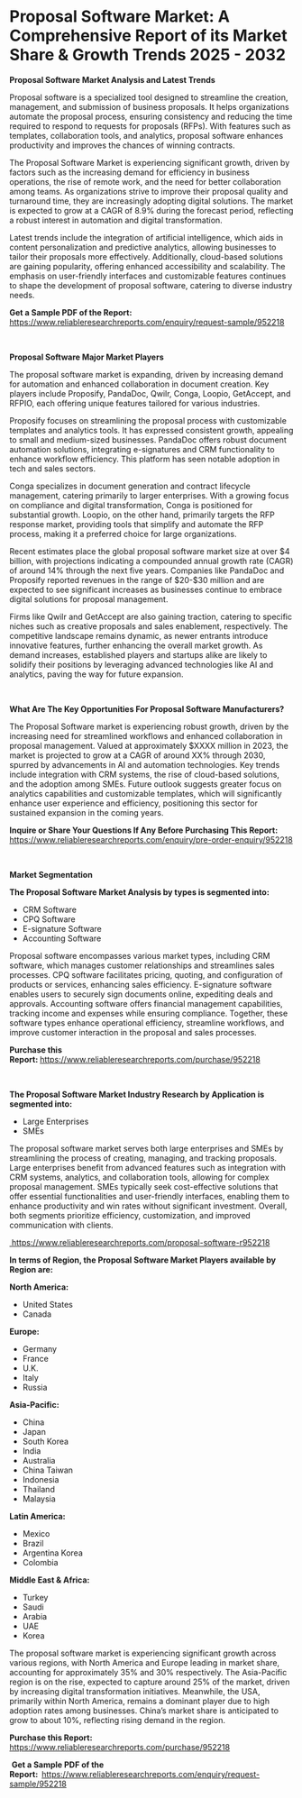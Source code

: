 <p><h1>Proposal Software Market: A Comprehensive Report of its Market Share & Growth Trends 2025 - 2032</h1></p><p><strong>Proposal Software Market Analysis and Latest Trends</strong></p>
<p><p>Proposal software is a specialized tool designed to streamline the creation, management, and submission of business proposals. It helps organizations automate the proposal process, ensuring consistency and reducing the time required to respond to requests for proposals (RFPs). With features such as templates, collaboration tools, and analytics, proposal software enhances productivity and improves the chances of winning contracts.</p><p>The Proposal Software Market is experiencing significant growth, driven by factors such as the increasing demand for efficiency in business operations, the rise of remote work, and the need for better collaboration among teams. As organizations strive to improve their proposal quality and turnaround time, they are increasingly adopting digital solutions. The market is expected to grow at a CAGR of 8.9% during the forecast period, reflecting a robust interest in automation and digital transformation.</p><p>Latest trends include the integration of artificial intelligence, which aids in content personalization and predictive analytics, allowing businesses to tailor their proposals more effectively. Additionally, cloud-based solutions are gaining popularity, offering enhanced accessibility and scalability. The emphasis on user-friendly interfaces and customizable features continues to shape the development of proposal software, catering to diverse industry needs.</p></p>
<p><strong>Get a Sample PDF of the Report:&nbsp;</strong> <a href="https://www.reliableresearchreports.com/enquiry/request-sample/952218?utm_campaign=2239&utm_medium=2&utm_source=Github&utm_content=ia&utm_term=17042025&utm_id=proposal-software">https://www.reliableresearchreports.com/enquiry/request-sample/952218</a></p>
<p>&nbsp;</p>
<p><strong>Proposal Software Major Market Players</strong></p>
<p><p>The proposal software market is expanding, driven by increasing demand for automation and enhanced collaboration in document creation. Key players include Proposify, PandaDoc, Qwilr, Conga, Loopio, GetAccept, and RFPIO, each offering unique features tailored for various industries.</p><p>Proposify focuses on streamlining the proposal process with customizable templates and analytics tools. It has expressed consistent growth, appealing to small and medium-sized businesses. PandaDoc offers robust document automation solutions, integrating e-signatures and CRM functionality to enhance workflow efficiency. This platform has seen notable adoption in tech and sales sectors.</p><p>Conga specializes in document generation and contract lifecycle management, catering primarily to larger enterprises. With a growing focus on compliance and digital transformation, Conga is positioned for substantial growth. Loopio, on the other hand, primarily targets the RFP response market, providing tools that simplify and automate the RFP process, making it a preferred choice for large organizations.</p><p>Recent estimates place the global proposal software market size at over $4 billion, with projections indicating a compounded annual growth rate (CAGR) of around 14% through the next five years. Companies like PandaDoc and Proposify reported revenues in the range of $20-$30 million and are expected to see significant increases as businesses continue to embrace digital solutions for proposal management.</p><p>Firms like Qwilr and GetAccept are also gaining traction, catering to specific niches such as creative proposals and sales enablement, respectively. The competitive landscape remains dynamic, as newer entrants introduce innovative features, further enhancing the overall market growth. As demand increases, established players and startups alike are likely to solidify their positions by leveraging advanced technologies like AI and analytics, paving the way for future expansion.</p></p>
<p>&nbsp;</p>
<p><strong>What Are The Key Opportunities For Proposal Software Manufacturers?</strong></p>
<p><p>The Proposal Software market is experiencing robust growth, driven by the increasing need for streamlined workflows and enhanced collaboration in proposal management. Valued at approximately $XXXX million in 2023, the market is projected to grow at a CAGR of around XX% through 2030, spurred by advancements in AI and automation technologies. Key trends include integration with CRM systems, the rise of cloud-based solutions, and the adoption among SMEs. Future outlook suggests greater focus on analytics capabilities and customizable templates, which will significantly enhance user experience and efficiency, positioning this sector for sustained expansion in the coming years.</p></p>
<p><strong>Inquire or Share Your Questions If Any Before Purchasing This Report:</strong> <a href="https://www.reliableresearchreports.com/enquiry/pre-order-enquiry/952218?utm_campaign=2239&utm_medium=2&utm_source=Github&utm_content=ia&utm_term=17042025&utm_id=proposal-software">https://www.reliableresearchreports.com/enquiry/pre-order-enquiry/952218</a></p>
<p>&nbsp;</p>
<p><strong>Market Segmentation</strong></p>
<p><strong>The Proposal Software Market Analysis by types is segmented into:</strong></p>
<p><ul><li>CRM Software</li><li>CPQ Software</li><li>E-signature Software</li><li>Accounting Software</li></ul></p>
<p><p>Proposal software encompasses various market types, including CRM software, which manages customer relationships and streamlines sales processes. CPQ software facilitates pricing, quoting, and configuration of products or services, enhancing sales efficiency. E-signature software enables users to securely sign documents online, expediting deals and approvals. Accounting software offers financial management capabilities, tracking income and expenses while ensuring compliance. Together, these software types enhance operational efficiency, streamline workflows, and improve customer interaction in the proposal and sales processes.</p></p>
<p><strong>Purchase this Report:&nbsp;</strong><a href="https://www.reliableresearchreports.com/purchase/952218?utm_campaign=2239&utm_medium=2&utm_source=Github&utm_content=ia&utm_term=17042025&utm_id=proposal-software">https://www.reliableresearchreports.com/purchase/952218</a></p>
<p>&nbsp;</p>
<p><strong>The Proposal Software Market Industry Research by Application is segmented into:</strong></p>
<p><ul><li>Large Enterprises</li><li>SMEs</li></ul></p>
<p><p>The proposal software market serves both large enterprises and SMEs by streamlining the process of creating, managing, and tracking proposals. Large enterprises benefit from advanced features such as integration with CRM systems, analytics, and collaboration tools, allowing for complex proposal management. SMEs typically seek cost-effective solutions that offer essential functionalities and user-friendly interfaces, enabling them to enhance productivity and win rates without significant investment. Overall, both segments prioritize efficiency, customization, and improved communication with clients.</p></p>
<p><a href="https://www.reliableresearchreports.com/proposal-software-r952218?utm_campaign=2239&utm_medium=2&utm_source=Github&utm_content=ia&utm_term=17042025&utm_id=proposal-software">&nbsp;https://www.reliableresearchreports.com/proposal-software-r952218</a></p>
<p><strong>In terms of Region, the Proposal Software Market Players available by Region are:</strong></p>
<p>
    <p> <strong> North America: </strong>
        <ul>
            <li>United States</li>
            <li>Canada</li>
        </ul>
        </p> 
    <p> <strong> Europe: </strong>
        <ul>
            <li>Germany</li>
            <li>France</li>
            <li>U.K.</li>
            <li>Italy</li>
            <li>Russia</li>
        </ul>
        </p> 
    <p> <strong> Asia-Pacific: </strong>
        <ul>
            <li>China</li>
            <li>Japan</li>
            <li>South Korea</li>
            <li>India</li>
            <li>Australia</li>
            <li>China Taiwan</li>
            <li>Indonesia</li>
            <li>Thailand</li>
            <li>Malaysia</li>
        </ul>
        </p> 
    <p> <strong> Latin America: </strong>
        <ul>
            <li>Mexico</li>
            <li>Brazil</li>
            <li>Argentina Korea</li>
            <li>Colombia</li>
        </ul>
        </p> 
    <p> <strong> Middle East & Africa: </strong>
        <ul>
            <li>Turkey</li>
            <li>Saudi</li>
            <li>Arabia</li>
            <li>UAE</li>
            <li>Korea</li>
        </ul>
    </p>
    </p>
<p><p>The proposal software market is experiencing significant growth across various regions, with North America and Europe leading in market share, accounting for approximately 35% and 30% respectively. The Asia-Pacific region is on the rise, expected to capture around 25% of the market, driven by increasing digital transformation initiatives. Meanwhile, the USA, primarily within North America, remains a dominant player due to high adoption rates among businesses. China’s market share is anticipated to grow to about 10%, reflecting rising demand in the region.</p></p>
<p><strong>Purchase this Report: </strong><a href="https://www.reliableresearchreports.com/purchase/952218?utm_campaign=2239&utm_medium=2&utm_source=Github&utm_content=ia&utm_term=17042025&utm_id=proposal-software">https://www.reliableresearchreports.com/purchase/952218</a></p>
<p>&nbsp;<strong>Get a Sample PDF of the Report:&nbsp;&nbsp;</strong><a href="https://www.reliableresearchreports.com/enquiry/request-sample/952218?utm_campaign=2239&utm_medium=2&utm_source=Github&utm_content=ia&utm_term=17042025&utm_id=proposal-software">https://www.reliableresearchreports.com/enquiry/request-sample/952218</a></p>
<p><strong></strong></p>
<p><p></p><p></p><p></p></p>